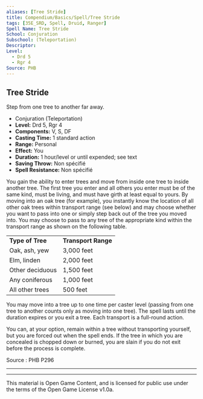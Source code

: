 ```yaml
---
aliases: [Tree Stride]
title: Compendium/Basics/Spell/Tree Stride
tags: [35E_SRD, Spell, Druid, Ranger]
Spell Name: Tree Stride
School: Conjuration
Subschool: (Teleportation)
Descriptor: 
Level:
  - Drd 5
  - Rgr 4
Source: PHB
---
```



## Tree Stride

Step from one tree to another far away.

*   Conjuration (Teleportation)
*   **Level:** Drd 5, Rgr 4
*   **Components:** V, S, DF
*   **Casting Time:** 1 standard action
*   **Range:** Personal
*   **Effect:** You
*   **Duration:** 1 hour/level or until expended; see text
*   **Saving Throw:** Non spécifié
*   **Spell Resistance:** Non spécifié

<p>You gain the ability to enter trees and move from inside one tree to inside another tree. The first tree you enter and all others you enter must be of the same kind, must be living, and must have girth at least equal to yours. By moving into an oak tree (for example), you instantly know the location of all other oak trees within transport range (see below) and may choose whether you want to pass into one or simply step back out of the tree you moved into. You may choose to pass to any tree of the appropriate kind within the transport range as shown on the following table.</p><table> <tr decoration="underline"> <td> <b>Type of Tree</b> </td> <td> <b>Transport Range</b> </td> </tr> <tr> <td> Oak, ash, yew </td> <td> 3,000 feet </td> </tr> <tr> <td> Elm, linden </td> <td> 2,000 feet </td> </tr> <tr> <td> Other deciduous </td> <td> 1,500 feet </td> </tr> <tr> <td> Any coniferous </td> <td> 1,000 feet </td> </tr> <tr> <td> All other trees </td> <td> 500 feet </td> </tr> </table><p>You may move into a tree up to one time per caster level (passing from one tree to another counts only as moving into one tree). The spell lasts until the duration expires or you exit a tree. Each transport is a full-round action.</p><p>You can, at your option, remain within a tree without transporting yourself, but you are forced out when the spell ends. If the tree in which you are concealed is chopped down or burned, you are slain if you do not exit before the process is complete.</p>

Source : PHB P296

---

---

This material is Open Game Content, and is licensed for public use under
the terms of the Open Game License v1.0a.
